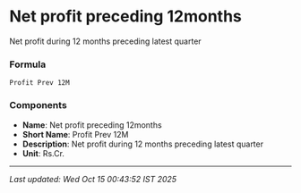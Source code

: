 # Net profit preceding 12months
Net profit during 12 months preceding latest quarter

### Formula
```text
Profit Prev 12M
```


### Components
- **Name**: Net profit preceding 12months
- **Short Name**: Profit Prev 12M
- **Description**: Net profit during 12 months preceding latest quarter
- **Unit**: Rs.Cr.

---
*Last updated: Wed Oct 15 00:43:52 IST 2025*
